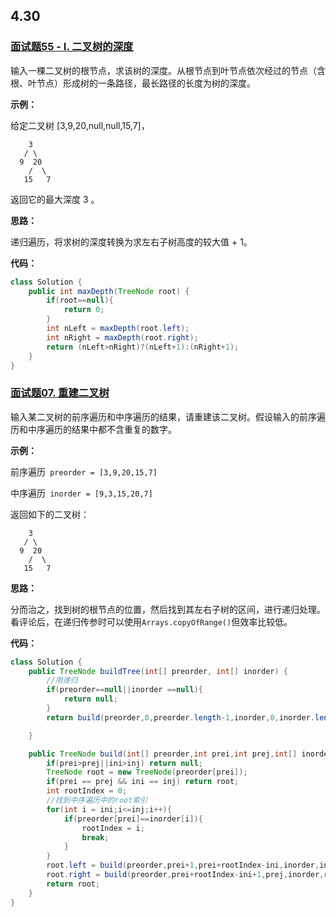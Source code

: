 ## 4.30 

### [面试题55 - I. 二叉树的深度](https://leetcode-cn.com/problems/er-cha-shu-de-shen-du-lcof/)

输入一棵二叉树的根节点，求该树的深度。从根节点到叶节点依次经过的节点（含根、叶节点）形成树的一条路径，最长路径的长度为树的深度。

**示例：**

给定二叉树 [3,9,20,null,null,15,7]，

    	3
       / \
      9  20
        /  \
       15   7
返回它的最大深度 3 。

**思路：**

递归遍历，将求树的深度转换为求左右子树高度的较大值 + 1。

**代码：**

```java
class Solution {
    public int maxDepth(TreeNode root) {
        if(root==null){
            return 0;
        }
        int nLeft = maxDepth(root.left);
        int nRight = maxDepth(root.right);
        return (nLeft>nRight)?(nLeft+1):(nRight+1);
    }
}
```

### [面试题07. 重建二叉树](https://leetcode-cn.com/problems/zhong-jian-er-cha-shu-lcof/)

输入某二叉树的前序遍历和中序遍历的结果，请重建该二叉树。假设输入的前序遍历和中序遍历的结果中都不含重复的数字。

 

**示例：**

前序遍历` preorder = [3,9,20,15,7]`

中序遍历` inorder = [9,3,15,20,7]`

返回如下的二叉树：

    	3
       / \
      9  20
        /  \
       15   7
**思路：**

分而治之，找到树的根节点的位置，然后找到其左右子树的区间，进行递归处理。看评论后，在递归传参时可以使用`Arrays.copyOfRange()`但效率比较低。

**代码：**

```java
class Solution {
    public TreeNode buildTree(int[] preorder, int[] inorder) {
        //用递归
        if(preorder==null||inorder ==null){
            return null;
        }
        return build(preorder,0,preorder.length-1,inorder,0,inorder.length-1);

    }

    public TreeNode build(int[] preorder,int prei,int prej,int[] inorder,int ini,int inj){
        if(prei>prej||ini>inj) return null;
        TreeNode root = new TreeNode(preorder[prei]);
        if(prei == prej && ini == inj) return root;  
        int rootIndex = 0;
        //找到中序遍历中的root索引
        for(int i = ini;i<=inj;i++){
            if(preorder[prei]==inorder[i]){
                rootIndex = i;
                break;
            }
        }
        root.left = build(preorder,prei+1,prei+rootIndex-ini,inorder,ini,rootIndex-1);
        root.right = build(preorder,prei+rootIndex-ini+1,prej,inorder,rootIndex+1,inj);
        return root;     
    }
}
```



